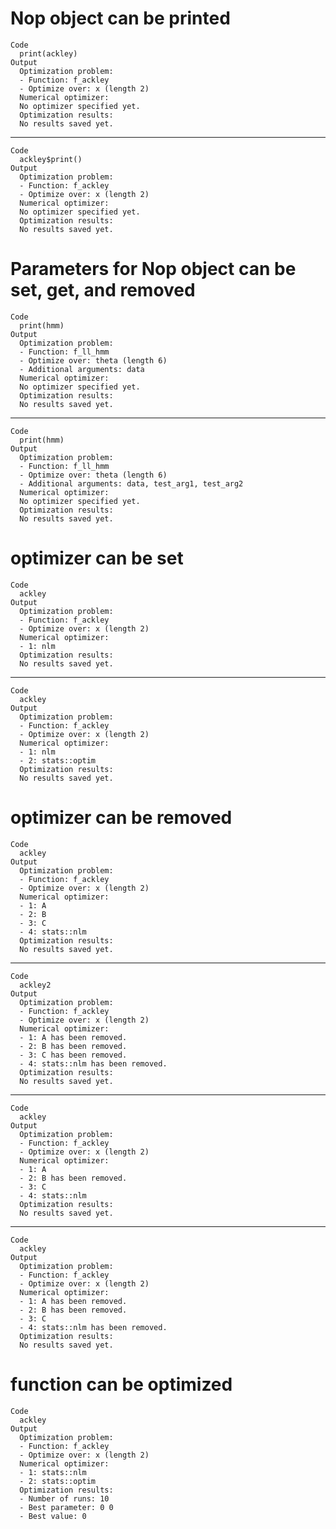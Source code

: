# Nop object can be printed

    Code
      print(ackley)
    Output
      Optimization problem:
      - Function: f_ackley
      - Optimize over: x (length 2) 
      Numerical optimizer:
      No optimizer specified yet.
      Optimization results:
      No results saved yet.

---

    Code
      ackley$print()
    Output
      Optimization problem:
      - Function: f_ackley
      - Optimize over: x (length 2) 
      Numerical optimizer:
      No optimizer specified yet.
      Optimization results:
      No results saved yet.

# Parameters for Nop object can be set, get, and removed

    Code
      print(hmm)
    Output
      Optimization problem:
      - Function: f_ll_hmm
      - Optimize over: theta (length 6) 
      - Additional arguments: data 
      Numerical optimizer:
      No optimizer specified yet.
      Optimization results:
      No results saved yet.

---

    Code
      print(hmm)
    Output
      Optimization problem:
      - Function: f_ll_hmm
      - Optimize over: theta (length 6) 
      - Additional arguments: data, test_arg1, test_arg2 
      Numerical optimizer:
      No optimizer specified yet.
      Optimization results:
      No results saved yet.

# optimizer can be set

    Code
      ackley
    Output
      Optimization problem:
      - Function: f_ackley
      - Optimize over: x (length 2) 
      Numerical optimizer:
      - 1: nlm 
      Optimization results:
      No results saved yet.

---

    Code
      ackley
    Output
      Optimization problem:
      - Function: f_ackley
      - Optimize over: x (length 2) 
      Numerical optimizer:
      - 1: nlm 
      - 2: stats::optim 
      Optimization results:
      No results saved yet.

# optimizer can be removed

    Code
      ackley
    Output
      Optimization problem:
      - Function: f_ackley
      - Optimize over: x (length 2) 
      Numerical optimizer:
      - 1: A 
      - 2: B 
      - 3: C 
      - 4: stats::nlm 
      Optimization results:
      No results saved yet.

---

    Code
      ackley2
    Output
      Optimization problem:
      - Function: f_ackley
      - Optimize over: x (length 2) 
      Numerical optimizer:
      - 1: A has been removed. 
      - 2: B has been removed. 
      - 3: C has been removed. 
      - 4: stats::nlm has been removed. 
      Optimization results:
      No results saved yet.

---

    Code
      ackley
    Output
      Optimization problem:
      - Function: f_ackley
      - Optimize over: x (length 2) 
      Numerical optimizer:
      - 1: A 
      - 2: B has been removed. 
      - 3: C 
      - 4: stats::nlm 
      Optimization results:
      No results saved yet.

---

    Code
      ackley
    Output
      Optimization problem:
      - Function: f_ackley
      - Optimize over: x (length 2) 
      Numerical optimizer:
      - 1: A has been removed. 
      - 2: B has been removed. 
      - 3: C 
      - 4: stats::nlm has been removed. 
      Optimization results:
      No results saved yet.

# function can be optimized

    Code
      ackley
    Output
      Optimization problem:
      - Function: f_ackley
      - Optimize over: x (length 2) 
      Numerical optimizer:
      - 1: stats::nlm 
      - 2: stats::optim 
      Optimization results:
      - Number of runs: 10
      - Best parameter: 0 0
      - Best value: 0 

